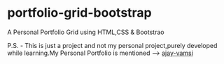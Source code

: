 # portfolio-grid-bootstrap
A Personal Portfolio Grid using HTML,CSS &amp; Bootstrao

P.S. - This is just a project and not my personal project,purely developed while learning.My Personal Portfolio is mentioned --> [ajay-vamsi](https://ajay-vamsi.netlify.app)

